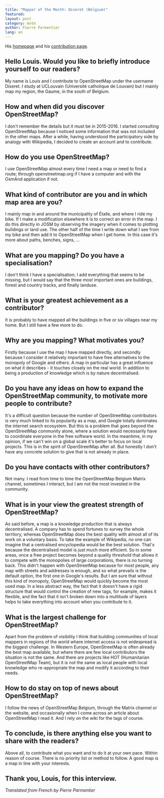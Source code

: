 ```yaml
---
title: "Mapper of the Month: Diseret (Belgium)"
featured:
layout: post
category: motm
author: Pierre Parmentier
lang: en
---
```


His [homepage](https://www.openstreetmap.org/user/ThierryHancart) and his [contribution page](https://hdyc.neis-one.org/?ThierryHancart).


## Hello Louis. Would you like to briefly introduce yourself to our readers?

My name is Louis and I contribute to OpenStreetMap under the username Diseret. I study at UCLouvain (Université catholique de Louvain) but I mainly map my region, the Gaume, in the south of Belgium.

## How and when did you discover OpenStreetMap?

I don't remember the details but it must be in 2015-2016. I started consulting OpenStreetMap because I noticed some information that was not included in the other maps. After a while, having understood the participatory side by analogy with Wikipedia, I decided to create an account and to contribute.

## How do you use OpenStreetMap?

I use OpenStreetMap almost every time I need a map or need to find a route; through openstreetmap.org if I have a computer and with the OsmAnd application if not.

## What kind of contributor are you and in which map area are you?

I mainly map in and around the municipality of Étalle, and where I ride my bike. If I make a modification elsewhere it is to correct an error in the map. I do this directly in JOSM by observing the imagery when it comes to plotting buildings or land use. The other half of the time I write down what I see from my bike and then add it to OpenStreetMap when I get home. In this case it's more about paths, benches, signs, …

## What are you mapping? Do you have a specialisation?

I don't think I have a specialisation; I add everything that seems to be missing, but I would say that the three most important ones are buildings, forest and country tracks, and finally landuse.

## What is your greatest achievement as a contributor?

It is probably to have mapped all the buildings in five or six villages near my home. But I still have a few more to do.

## Why are you mapping? What motivates you?

Firstly because I use the map I have mapped directly, and secondly because I consider it relatively important to have free alternatives to the monopoly of Google and others. A map in particular has a great influence on what it describes - it touches closely on the real world. In addition to being a production of knowledge which is by nature decentralised.

## Do you have any ideas on how to expand the OpenStreetMap community, to motivate more people to contribute?

It's a difficult question because the number of OpenStreetMap contributors is very much linked to its popularity as a map, and Google totally dominates the internet search ecosystem. But this is a problem that goes beyond the OpenStreetMap community alone, where a solution would necessarily have to coordinate everyone in the free software world. In the meantime, in my opinion, if we can't win on a global scale it's better to focus on local projects. This is in the spirit of OpenStreetMap after all. But honestly I don't have any concrete solution to give that is not already in place.

## Do you have contacts with other contributors?

Not many. I read from time to time the OpenStreetMap Belgium Matrix channel, sometimes I interact, but I am not the most invested in the community.

## What is in your view the greatest strength of OpenStreetMap?

As said before, a map is a knowledge production that is always decentralised. A company has to spend fortunes to survey the whole territory, whereas OpenStreetMap does the best quality with almost all of its work on a voluntary basis. To take the example of Wikipedia, no one can imagine that a centralised encyclopedia would be the best solution. That's because the decentralised model is just much more efficient. So in some areas, once a free project becomes beyond a quality threshold that allows it to compete with the monopolies of large corporations, there is no turning back. This didn't happen with OpenStreetMap because for most people, any map with streets and addresses is enough, and so what prevails is the default option, the first one in Google's results. But I am sure that without this kind of monopoly, OpenStreetMap would quickly become the most used map. In a less abstract way, the fact that it doesn't have a rigid structure that would control the creation of new tags, for example, makes it flexible, and the fact that it isn't broken down into a multitude of layers helps to take everything into account when you contribute to it.

## What is the largest challenge for OpenStreetMap?

Apart from the problem of visibility I think that building communities of local mappers in regions of the world where internet access is not widespread is the biggest challenge. In Western Europe, OpenStreetMap is often already the best map available, but where there are few local contributors the situation is not the same. And there are projects like HOT (Humanitarian OpenStreetMap Team), but it is not the same as local people with local knowledge who re-appropriate the map and modify it according to their needs.

## How to do stay on top of news about OpenStreetMap?

I follow the news of OpenStreetMap Belgium, through the Matrix channel or the website, and occasionally when I come across an article about OpenStreetMap I read it. And I rely on the wiki for the tags of course.

## To conclude, is there anything else you want to share with the readers?

Above all, to contribute what you want and to do it at your own pace. Within reason of course. There is no priority list or method to follow. A good map is a map in line with your interests.

## Thank you, Louis, for this interview.

*Translated from French by Pierre Parmentier*
